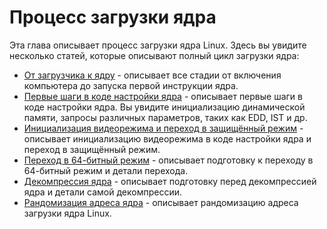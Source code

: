 # Процесс загрузки ядра

Эта глава описывает процесс загрузки ядра Linux.
Здесь вы увидите несколько статей, которые описывают полный цикл загрузки ядра:

* [От загрузчика к ядру](linux-bootstrap-1.md) - описывает все стадии от включения компьютера до запуска первой инструкции ядра.
* [Первые шаги в коде настройки ядра](linux-bootstrap-2.md) - описывает первые шаги в коде настройки ядра. Вы увидите инициализацию динамической памяти, запросы различных параметров, таких как EDD, IST и др.
* [Инициализация видеорежима и переход в защищённый режим](linux-bootstrap-3.md) - описывает инициализацию видеорежима в коде настройки ядра и переход в защищённый режим.
* [Переход в 64-битный режим](linux-bootstrap-4.md) - описывает подготовку к переходу в 64-битный режим и детали перехода.
* [Декомпрессия ядра](linux-bootstrap-5.md) - описывает подготовку перед декомпрессией ядра и детали самой декомпрессии.
* [Рандомизация адреса ядра](linux-bootstrap-6.md) - описывает рандомизацию адреса загрузки ядра Linux.
